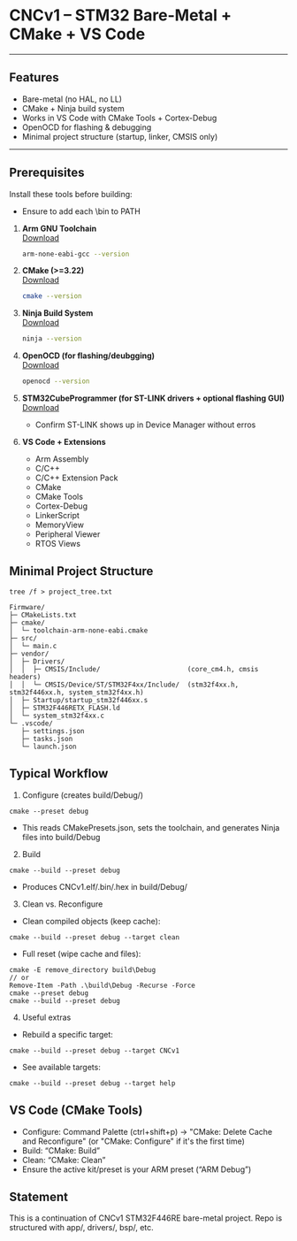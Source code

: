 # CNCv1 – STM32 Bare-Metal + CMake + VS Code

---
## Features
- Bare-metal (no HAL, no LL)
- CMake + Ninja build system
- Works in VS Code with CMake Tools + Cortex-Debug
- OpenOCD for flashing & debugging
- Minimal project structure (startup, linker, CMSIS only)
---

## Prerequisites
Install these tools before building:
- Ensure to add each <install>\bin to PATH

1. **Arm GNU Toolchain**  
   [Download](https://developer.arm.com/downloads/-/arm-gnu-toolchain-downloads)  
   ```sh
   arm-none-eabi-gcc --version

2. **CMake (>=3.22)**  
   [Download](https://cmake.org/download/)  
   ```sh
   cmake --version

3. **Ninja Build System**  
   [Download](https://github.com/ninja-build/ninja)  
   ```sh
   ninja --version

4. **OpenOCD (for flashing/deubgging)**  
   [Download](https://gnutoolchains.com/arm-eabi/openocd/)  
   ```sh
   openocd --version

5. **STM32CubeProgrammer (for ST-LINK drivers + optional flashing GUI)**  
   [Download](https://www.st.com/en/development-tools/stm32cubeprog.html)  
   - Confirm ST-LINK shows up in Device Manager without erros

6. **VS Code + Extensions**  
   - Arm Assembly
   - C/C++
   - C/C++ Extension Pack
   - CMake
   - CMake Tools
   - Cortex-Debug
   - LinkerScript
   - MemoryView
   - Peripheral Viewer
   - RTOS Views
   
## Minimal Project Structure 
```
tree /f > project_tree.txt
```
```
Firmware/
├─ CMakeLists.txt
├─ cmake/
│  └─ toolchain-arm-none-eabi.cmake
├─ src/
│  └─ main.c
├─ vendor/
│  ├─ Drivers/
│  │  ├─ CMSIS/Include/                      (core_cm4.h, cmsis headers)
│  │  └─ CMSIS/Device/ST/STM32F4xx/Include/  (stm32f4xx.h, stm32f446xx.h, system_stm32f4xx.h)
│  ├─ Startup/startup_stm32f446xx.s
│  ├─ STM32F446RETX_FLASH.ld
│  └─ system_stm32f4xx.c
└─ .vscode/
   ├─ settings.json
   ├─ tasks.json
   └─ launch.json
```

## Typical Workflow
1) Configure (creates build/Debug/)
```
cmake --preset debug
```
- This reads CMakePresets.json, sets the toolchain, and generates Ninja files into build/Debug

2) Build
```
cmake --build --preset debug
```
- Produces CNCv1.elf/.bin/.hex in build/Debug/

3) Clean vs. Reconfigure
- Clean compiled objects (keep cache):
```
cmake --build --preset debug --target clean
```
- Full reset (wipe cache and files):
```
cmake -E remove_directory build\Debug
// or
Remove-Item -Path .\build\Debug -Recurse -Force
cmake --preset debug
cmake --build --preset debug
```

4) Useful extras
- Rebuild a specific target:
```
cmake --build --preset debug --target CNCv1
```
- See available targets:
```
cmake --build --preset debug --target help
```

## VS Code (CMake Tools)
- Configure: Command Palette (ctrl+shift+p) -> "CMake: Delete Cache and Reconfigure" (or "CMake: Configure" if it's the first time)
- Build: “CMake: Build”
- Clean: “CMake: Clean”
- Ensure the active kit/preset is your ARM preset (“ARM Debug”)

## Statement
This is a continuation of CNCv1 STM32F446RE bare-metal project. Repo is structured with app/, drivers/, bsp/, etc.

